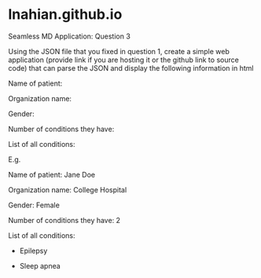 # lnahian.github.io
Seamless MD Application: Question 3


Using the JSON file that you fixed in question 1, create a simple web application (provide link if you are hosting it or the github link to source code) that can parse the JSON and display the following information in html

Name of patient:

Organization name:

Gender:

Number of conditions they have:

List of all conditions:

 

E.g.

 

Name of patient: Jane Doe

Organization name: College Hospital

Gender: Female

Number of conditions they have: 2

List of all conditions:

- Epilepsy

- Sleep apnea
